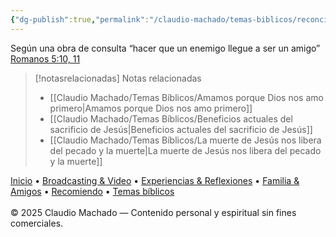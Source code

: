 ```yaml
---
{"dg-publish":true,"permalink":"/claudio-machado/temas-biblicos/reconciliacion/","title":"Reconciliación","tags":["Jehová"]}
---
```


Según una obra de consulta “hacer que un enemigo llegue a ser un amigo” [Romanos 5:10, 11](https://wol.jw.org/es/wol/bc/r4/lp-s/2025290/11/0) 




> [!notasrelacionadas] Notas relacionadas
> - [[Claudio Machado/Temas Bíblicos/Amamos porque Dios nos amo primero\|Amamos porque Dios nos amo primero]]
> - [[Claudio Machado/Temas Bíblicos/Beneficios actuales del sacrificio de Jesús\|Beneficios actuales del sacrificio de Jesús]]
> - [[Claudio Machado/Temas Bíblicos/La muerte de Jesús nos libera del pecado y la muerte\|La muerte de Jesús nos libera del pecado y la muerte]]

<div class="pie-simple">
  <a href="https://mis-apuntes-psi.vercel.app/">Inicio</a> •
  <a href="https://mis-apuntes-psi.vercel.app/claudio-machado/brodcasting-and-videos/principial-brodcasting-and-video/">Broadcasting & Video</a> •
  <a href="https://mis-apuntes-psi.vercel.app/claudio-machado/experiencias-and-reflexiones/experiencias-and-reflexiones/">Experiencias & Reflexiones</a> •
  <a href="https://mis-apuntes-psi.vercel.app/claudio-machado/familia-and-amigos/familia-and-amigos/">Familia & Amigos</a> •
  <a href="https://mis-apuntes-psi.vercel.app/claudio-machado/recomendaciones/recomiendo/">Recomiendo</a> •
  <a href="https://mis-apuntes-psi.vercel.app/claudio-machado/temas-biblicos/temas-biblicos/">Temas bíblicos</a>
  <br><br>
  <span class="legal">© 2025 Claudio Machado — Contenido personal y espiritual sin fines comerciales.</span>
</div>